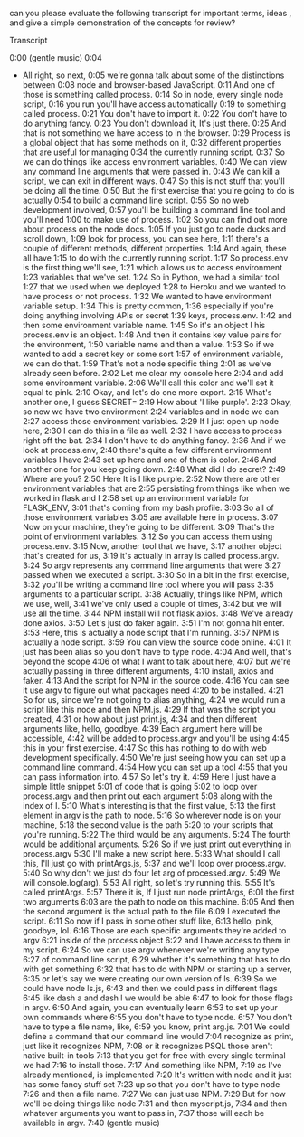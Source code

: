 can you please evaluate the following transcript for important terms, ideas , and give a simple demonstration of the concepts for review? 


Transcript


0:00
(gentle music)
0:04
- All right, so next,
0:05
we're gonna talk about some of the distinctions between
0:08
node and browser-based JavaScript.
0:11
And one of those is something called process.
0:14
So in node, every single node script,
0:16
you run you'll have access automatically
0:19
to something called process.
0:21
You don't have to import it.
0:22
You don't have to do anything fancy.
0:23
You don't download it, It's just there.
0:25
And that is not something we have access to in the browser.
0:29
Process is a global object that has some methods on it,
0:32
different properties that are useful for managing
0:34
the currently running script.
0:37
So we can do things like access environment variables.
0:40
We can view any command line arguments that were passed in.
0:43
We can kill a script, we can exit in different ways.
0:47
So this is not stuff that you'll be doing all the time.
0:50
But the first exercise that you're going to do is actually
0:54
to build a command line script.
0:55
So no web development involved,
0:57
you'll be building a command line tool and you'll need
1:00
to make use of process.
1:02
So you can find out more about process on the node docs.
1:05
If you just go to node ducks and scroll down,
1:09
look for process, you can see here,
1:11
there's a couple of different methods, different properties.
1:14
And again, these all have
1:15
to do with the currently running script.
1:17
So process.env is the first thing we'll see,
1:21
which allows us to access environment
1:23
variables that we've set.
1:24
So in Python, we had a similar tool
1:27
that we used when we deployed
1:28
to Heroku and we wanted to have process or not process.
1:32
We wanted to have environment variable setup.
1:34
This is pretty common,
1:36
especially if you're doing anything involving APIs or secret
1:39
keys, process.env.
1:42
and then some environment variable name.
1:45
So it's an object I his process.env is an object.
1:48
And then it contains key value pairs for the environment,
1:50
variable name and then a value.
1:53
So if we wanted to add a secret key or some sort
1:57
of environment variable, we can do that.
1:59
That's not a node specific thing
2:01
as we've already seen before.
2:02
Let me clear my console here
2:04
and add some environment variable.
2:06
We'll call this color and we'll set it equal to pink.
2:10
Okay, and let's do one more export.
2:15
What's another one, I guess SECRET=
2:19
How about 'I like purple'.
2:23
Okay, so now we have two environment
2:24
variables and in node we can
2:27
access those environment variables.
2:29
If I just open up node here,
2:30
I can do this in a file as well.
2:32
I have access to process right off the bat.
2:34
I don't have to do anything fancy.
2:36
And if we look at process.env,
2:40
there's quite a few different environment variables I have
2:43
set up here and one of them is color.
2:46
And another one for you keep going down.
2:48
What did I do secret?
2:49
Where are you?
2:50
Here It is I like purple.
2:52
Now there are other environment variables that are
2:55
persisting from things like when we worked in flask and I
2:58
set up an environment variable for FLASK_ENV,
3:01
that's coming from my bash profile.
3:03
So all of those environment variables
3:05
are available here in process.
3:07
Now on your machine, they're going to be different.
3:09
That's the point of environment variables.
3:12
So you can access them using process.env.
3:15
Now, another tool that we have,
3:17
another object that's created for us,
3:19
it's actually in array is called process.argv.
3:24
So argv represents any command line arguments that were
3:27
passed when we executed a script.
3:30
So in a bit in the first exercise,
3:32
you'll be writing a command line tool where you will pass
3:35
arguments to a particular script.
3:38
Actually, things like NPM, which we use, well,
3:41
we've only used a couple of times,
3:42
but we will use all the time.
3:44
NPM install will not flask axios.
3:48
We've already done axios.
3:50
Let's just do faker again.
3:51
I'm not gonna hit enter.
3:53
Here, this is actually a node script that I'm running.
3:57
NPM is actually a node script.
3:59
You can view the source code online.
4:01
It just has been alias so you don't have to type node.
4:04
And well, that's beyond the scope
4:06
of what I want to talk about here,
4:07
but we're actually passing in three different arguments,
4:10
install, axios and faker.
4:13
And the script for NPM in the source code.
4:16
You can see it use argv to figure out what packages need
4:20
to be installed.
4:21
So for us, since we're not going to alias anything,
4:24
we would run a script like this node and then NPM.js.
4:29
If that was the script you created,
4:31
or how about just print.js,
4:34
and then different arguments like, hello, goodbye.
4:39
Each argument here will be accessible,
4:42
will be added to process.argv and you'll be using
4:45
this in your first exercise.
4:47
So this has nothing to do with web development specifically.
4:50
We're just seeing how you can set up a command line command.
4:54
How you can set up a tool
4:55
that you can pass information into.
4:57
So let's try it.
4:59
Here I just have a simple little snippet
5:01
of code that is going
5:02
to loop over process.argv and then print out each argument
5:08
along with the index of I.
5:10
What's interesting is that the first value,
5:13
the first element in argv is the path to node.
5:16
So wherever node is on your machine,
5:18
the second value is the path
5:20
to your scripts that you're running.
5:22
The third would be any arguments.
5:24
The fourth would be additional arguments.
5:26
So if we just print out everything in process.argv
5:30
I'll make a new script here.
5:33
What should I call this, I'll just go with printArgs.js,
5:37
and we'll loop over process.argv.
5:40
So why don't we just do four let arg of processed.argv.
5:49
We will console.log(arg).
5:53
All right, so let's try running this.
5:55
It's called printArgs.
5:57
There it is, If I just run node printArgs,
6:01
the first two arguments
6:03
are the path to node on this machine.
6:05
And then the second argument is the actual path to the file
6:09
I executed the script.
6:11
So now if I pass in some other stuff like,
6:13
hello, pink, goodbye, lol.
6:16
Those are each specific arguments they're added to argv
6:21
inside of the process object
6:22
and I have access to them in my script.
6:24
So we can use argv whenever we're writing any type
6:27
of command line script,
6:29
whether it's something that has to do with get something
6:32
that has to do with NPM or starting up a server,
6:35
or let's say we were creating our own version of ls.
6:39
So we could have node ls.js,
6:43
and then we could pass in different flags
6:45
like dash a and dash l we would be able
6:47
to look for those flags in argv.
6:50
And again, you can eventually learn
6:53
to set up your own commands where
6:55
you don't have to type node.
6:57
You don't have to type a file name, like,
6:59
you know, print arg.js.
7:01
We could define a command that our command line would
7:04
recognize as print, just like it recognizes NPM,
7:08
or it recognizes PSQL those aren't native built-in tools
7:13
that you get for free with every single terminal we had
7:16
to install those.
7:17
And something like NPM,
7:19
as I've already mentioned, is implemented
7:20
It's written with node and it just has some fancy stuff set
7:23
up so that you don't have to type node
7:26
and then a file name.
7:27
We can just use NPM.
7:29
But for now we'll be doing things like node
7:31
and then myscript.js,
7:34
and then whatever arguments you want to pass in,
7:37
those will each be available in argv.
7:40
(gentle music)
